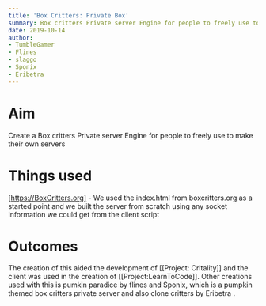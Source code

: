 ```yaml
---
title: 'Box Critters: Private Box'
summary: Box critters Private server Engine for people to freely use to make their own servers
date: 2019-10-14
author:
- TumbleGamer
- Flines
- slaggo
- Sponix
- Eribetra
---
```

# Aim
Create a Box critters Private server Engine for people to freely use to make their own servers
# Things used
[https://BoxCritters.org] - We used the index.html from boxcritters.org as a started point and we built the server from scratch using any socket information we could get from the client script
# Outcomes
The creation of this aided the development of [[Project: Critality]]
and the client was used in the creation of [[Project:LearnToCode]].
Other creations used with this is pumkin paradice by flines and Sponix, which is a pumpkin themed box critters private server and also clone critters by Eribetra .
